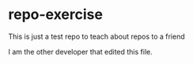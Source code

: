 # repo-exercise

This is just a test repo to teach about repos to a friend

I am the other developer that edited this file.
